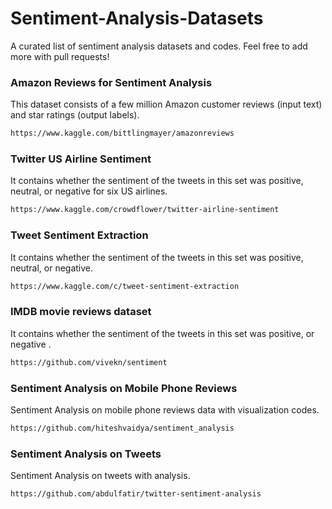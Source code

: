 # Sentiment-Analysis-Datasets

A curated list of sentiment analysis datasets and codes. Feel free to add more with pull requests! 

### Amazon Reviews for Sentiment Analysis

This dataset consists of a few million Amazon customer reviews (input text) and star ratings (output labels).

```bash
https://www.kaggle.com/bittlingmayer/amazonreviews
```

### Twitter US Airline Sentiment

It contains whether the sentiment of the tweets in this set was positive, neutral, or negative for six US airlines.

```bash
https://www.kaggle.com/crowdflower/twitter-airline-sentiment
```

### Tweet Sentiment Extraction

It contains whether the sentiment of the tweets in this set was positive, neutral, or negative.

```bash
https://www.kaggle.com/c/tweet-sentiment-extraction
```

### IMDB movie reviews dataset

It contains whether the sentiment of the tweets in this set was positive, or negative 
.

```bash
https://github.com/vivekn/sentiment
```

### Sentiment Analysis on Mobile Phone Reviews

Sentiment Analysis on mobile phone reviews data with visualization codes.

```bash
https://github.com/hiteshvaidya/sentiment_analysis
```
### Sentiment Analysis on Tweets

Sentiment Analysis on tweets with analysis.

```bash
https://github.com/abdulfatir/twitter-sentiment-analysis
```

